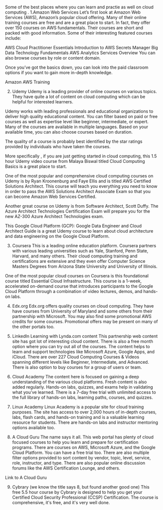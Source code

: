 Some of the best places where you can learn and practie as well on cloud computing .
1.Amazon Web Services
Let’s first look at Amazon Web Services (AWS), Amazon’s popular cloud offering. Many of their online training courses are free and are a great place to start. In fact, they offer over 150 courses on AWS fundamentals. Their courses are short and packed with good information. Some of their interesting featured courses include:

AWS Cloud Practitioner Essentials
Introduction to AWS Secrets Manager
Big Data Technology Fundamentals
AWS Analytics Services Overview
You can also browse courses by role or content domain.

Once you’ve got the basics down, you can look into the paid classroom options if you want to gain more in-depth knowledge.

Amazon AWS Training


2. Udemy
Udemy is a leading provider of online courses on various topics. They have quite a lot of content on cloud computing which can be helpful for interested learners.

Udemy works with leading professionals and educational organizations to deliver high quality educational content. You can filter based on paid or free courses as well as expertise level like beginner, intermediate, or expert. Many of the courses are available in multiple languages. Based on your available time, you can also choose courses based on duration.

The quality of a course is probably best identified by the star ratings provided by individuals who have taken the courses.


More specifically , if you are just getting started in cloud computing, this 1.5 hour Udemy video course from Malaya Biswal titled Cloud Computing Basics is a great place to start.

One of the most popular and comprehensive cloud computing courses on Udemy is by Ryan Kroonenburg and Faye Ellis and is titled AWS Certified Solutions Architect. This course will teach you everything you need to know in order to pass the AWS Solutions Architect Associate Exam so that you can become Amazon Web Services Certified.

Another great course on Udemy is from Software Architect, Scott Duffy. The Azure Architect Technologies Certification Exam will prepare you for the new AZ-300 Azure Architect Technologies exam.

This Google Cloud Platform (GCP): Google Data Engineer and Cloud Architect Guide is a great Udemy course to learn about cloud architecture and data engineering on the Google Cloud Platform.


3. Coursera
This is a leading online education platform. Coursera partners with various leading universities such as Yale, Stanford, Penn State, Harvard, and many others. Their cloud computing training and certifications are extensive and they even offer Computer Science Masters Degrees from Arizona State University and University of Illinois.


One of the most popular cloud courses on Coursera is this foundational course titled Essential Cloud Infrastructure. This course is a 1-week, accelerated on-demand course that introduces participants to the Google Cloud Platform through a combination of video lectures, demos, and hands-on labs.

4. Edx.org
Edx.org offers quality courses on cloud computing. They have have courses from University of Maryland and some others from their partnership with Microsoft. You may also find some promotional AWS credits for some courses. Promotional offers may be present on many of the other portals too.

5. LinkedIn Learning with Lynda.com content
This partnership web content site has got lot of interesting cloud content. There is also a free month option where you can try out all of the courses. The content helps to learn and support technologies like Microsoft Azure, Google Apps, and iCloud. There are over 227 Cloud Computing Courses & Videos spanning different levels like Beginner, Intermediate, and Advanced. There is also option to buy courses for a group of users or team.

6. Cloud Academy
The content here is focused on gaining a deep understanding of the various cloud platforms. Fresh content is also added regularly. Hands-on labs, quizzes, and exams help in validating what you’ve learned. There is a 7-day free trial with unlimited access to the full library of hands-on labs, learning paths, courses, and quizzes. 

7. Linux Academy
Linux Academy is a popular site for cloud training purposes. The site has access to over 2,000 hours of in-depth courses, labs, flash cards, and hands-on training and is a valuable learning resource for students. There are hands-on labs and instructor mentoring options available too.

8. A Cloud Guru
The name says it all. This web portal has plenty of cloud focused courses to help you learn and prepare for certification programs. There are courses on AWS, Microsoft Azure, and the Google Cloud Platform. You can have a free trial too. There are also multiple filter options provided to sort content by vendor, topic, level, service, role, instructor, and type. There are also popular online discussion forums like the AWS Certification Lounge, and others.

Link to A Cloud Guru

9. Cybrary (we know the title says 8, but found another good one)
This free 5.5 hour course by Cybrary is designed to help you get your Certified Cloud Security Professional (CCSP) Certification. The course is comprehensive, it's free, and it's very well done. 
